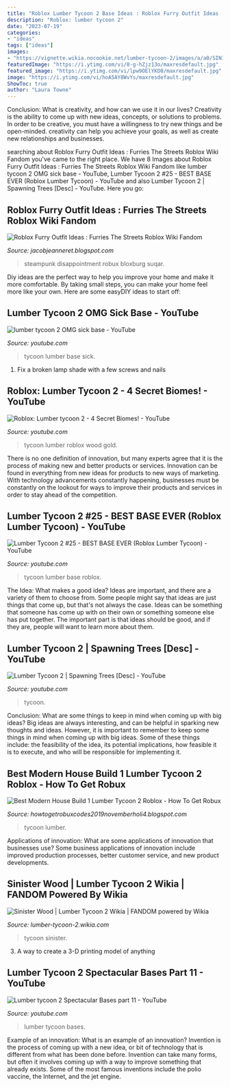 ```yaml
---
title: "Roblox Lumber Tycoon 2 Base Ideas : Roblox Furry Outfit Ideas : Furries The Streets Roblox Wiki Fandom"
description: "Roblox: lumber tycoon 2"
date: "2023-07-19"
categories:
- "ideas"
tags: ["ideas"]
images:
- "https://vignette.wikia.nocookie.net/lumber-tycoon-2/images/a/a0/SINISTER1.png/revision/latest?cb=20170713184542"
featuredImage: "https://i.ytimg.com/vi/8-g-hZjz13o/maxresdefault.jpg"
featured_image: "https://i.ytimg.com/vi/lpw9OElYKO0/maxresdefault.jpg"
image: "https://i.ytimg.com/vi/hoA5AY8WvYs/maxresdefault.jpg"
ShowToc: true
author: "Laura Towne"
---
```



Conclusion: What is creativity, and how can we use it in our lives?
Creativity is the ability to come up with new ideas, concepts, or solutions to problems. In order to be creative, you must have a willingness to try new things and be open-minded. creativity can help you achieve your goals, as well as create new relationships and businesses.

	

		
searching about Roblox Furry Outfit Ideas : Furries The Streets Roblox Wiki Fandom you've came to the right place. We have 8 Images about Roblox Furry Outfit Ideas : Furries The Streets Roblox Wiki Fandom like lumber tycoon 2 OMG sick base - YouTube, Lumber Tycoon 2 #25 - BEST BASE EVER (Roblox Lumber Tycoon) - YouTube and also Lumber Tycoon 2 | Spawning Trees [Desc] - YouTube. Here you go:
		
    
## Roblox Furry Outfit Ideas : Furries The Streets Roblox Wiki Fandom

<img loading=lazy src="https://lh3.googleusercontent.com/proxy/tcYIyHqQ7o6CbvYRCemyl5hRrIqke1p9YMI9itI4DwXIHPlJ_556nxdDV_urbz1woUX2S_zD849Ax7HvZqZAzr_OeCSAhRe1UOu_ezWJ3Nekmg=w1200-h630-p-k-no-nu" onerror="this.onerror=null;this.src='https://tse3.mm.bing.net/th?id=OIP.S3D1Rbf3wAda3C6k7JCL1QHaD4&amp;pid=15.1';" alt="Roblox Furry Outfit Ideas : Furries The Streets Roblox Wiki Fandom">

_Source: jacobjeanneret.blogspot.com_

>steampunk disappointment robux bloxburg suqar. 

	

Diy ideas are the perfect way to help you improve your home and make it more comfortable. By taking small steps, you can make your home feel more like your own. Here are some easyDIY ideas to start off: 

    
## Lumber Tycoon 2 OMG Sick Base - YouTube

<img loading=lazy src="https://i.ytimg.com/vi/hoA5AY8WvYs/maxresdefault.jpg" onerror="this.onerror=null;this.src='https://tse4.mm.bing.net/th?id=OIP.U_pELXYLFPu09GAXKB-GRwHaEK&amp;pid=15.1';" alt="lumber tycoon 2 OMG sick base - YouTube">

_Source: youtube.com_

>tycoon lumber base sick. 

	

1. Fix a broken lamp shade with a few screws and nails

    
## Roblox: Lumber Tycoon 2 - 4 Secret Biomes! - YouTube

<img loading=lazy src="https://i.ytimg.com/vi/W_nkUB517Lw/maxresdefault.jpg" onerror="this.onerror=null;this.src='https://tse3.mm.bing.net/th?id=OIP.Qskp-9CHAN8xOBrRRxEu0QHaEK&amp;pid=15.1';" alt="Roblox: Lumber tycoon 2 - 4 Secret Biomes! - YouTube">

_Source: youtube.com_

>tycoon lumber roblox wood gold. 

	

There is no one definition of innovation, but many experts agree that it is the process of making new and better products or services. Innovation can be found in everything from new ideas for products to new ways of marketing. With technology advancements constantly happening, businesses must be constantly on the lookout for ways to improve their products and services in order to stay ahead of the competition.

    
## Lumber Tycoon 2 #25 - BEST BASE EVER (Roblox Lumber Tycoon) - YouTube

<img loading=lazy src="https://i.ytimg.com/vi/dsb1AGprRrY/maxresdefault.jpg" onerror="this.onerror=null;this.src='https://tse4.mm.bing.net/th?id=OIP.RfmwAW_3x1L-603PtAKGxQHaEK&amp;pid=15.1';" alt="Lumber Tycoon 2 #25 - BEST BASE EVER (Roblox Lumber Tycoon) - YouTube">

_Source: youtube.com_

>tycoon lumber base roblox. 

	

The Idea: What makes a good idea?
Ideas are important, and there are a variety of them to choose from. Some people might say that ideas are just things that come up, but that's not always the case. Ideas can be something that someone has come up with on their own or something someone else has put together. The important part is that ideas should be good, and if they are, people will want to learn more about them.

    
## Lumber Tycoon 2 | Spawning Trees [Desc] - YouTube

<img loading=lazy src="https://i.ytimg.com/vi/lpw9OElYKO0/maxresdefault.jpg" onerror="this.onerror=null;this.src='https://tse3.mm.bing.net/th?id=OIP._vAZ5GUkmpfQni2ZUZVbOwHaEK&amp;pid=15.1';" alt="Lumber Tycoon 2 | Spawning Trees [Desc] - YouTube">

_Source: youtube.com_

>tycoon. 

	

Conclusion: What are some things to keep in mind when coming up with big ideas?
Big ideas are always interesting, and can be helpful in sparking new thoughts and ideas. However, it is important to remember to keep some things in mind when coming up with big ideas. Some of these things include: the feasibility of the idea, its potential implications, how feasible it is to execute, and who will be responsible for implementing it.

    
## Best Modern House Build 1 Lumber Tycoon 2 Roblox - How To Get Robux

<img loading=lazy src="https://i.ytimg.com/vi/8-g-hZjz13o/maxresdefault.jpg" onerror="this.onerror=null;this.src='https://tse1.mm.bing.net/th?id=OIP.TEzxuC2XEIHzLHWDf-vM5wHaEK&amp;pid=15.1';" alt="Best Modern House Build 1 Lumber Tycoon 2 Roblox - How To Get Robux">

_Source: howtogetrobuxcodes2019novemberholi4.blogspot.com_

>tycoon lumber. 

	

Applications of innovation: What are some applications of innovation that businesses use?
Some business applications of innovation include improved production processes, better customer service, and new product developments.

    
## Sinister Wood | Lumber Tycoon 2 Wikia | FANDOM Powered By Wikia

<img loading=lazy src="https://vignette.wikia.nocookie.net/lumber-tycoon-2/images/a/a0/SINISTER1.png/revision/latest?cb=20170713184542" onerror="this.onerror=null;this.src='https://tse2.mm.bing.net/th?id=OIP.1vFiR0q_kYqrymJ4QyuoPwHaD7&amp;pid=15.1';" alt="Sinister Wood | Lumber Tycoon 2 Wikia | FANDOM powered by Wikia">

_Source: lumber-tycoon-2.wikia.com_

>tycoon sinister. 

	

3. A way to create a 3-D printing model of anything 

    
## Lumber Tycoon 2 Spectacular Bases Part 11 - YouTube

<img loading=lazy src="https://i.ytimg.com/vi/-vmptKVUszI/hqdefault.jpg" onerror="this.onerror=null;this.src='https://tse2.mm.bing.net/th?id=OIP.Wi7Nititp321MfsCGQH_zgHaFj&amp;pid=15.1';" alt="Lumber tycoon 2 Spectacular Bases part 11 - YouTube">

_Source: youtube.com_

>lumber tycoon bases. 

	

Example of an innovation: What is an example of an innovation?
Invention is the process of coming up with a new idea, or bit of technology that is different from what has been done before. Invention can take many forms, but often it involves coming up with a way to improve something that already exists. Some of the most famous inventions include the polio vaccine, the Internet, and the jet engine.

